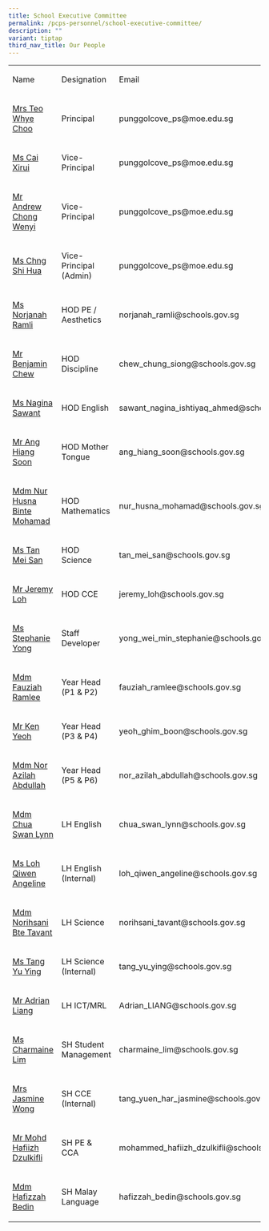 ```yaml
---
title: School Executive Committee
permalink: /pcps-personnel/school-executive-committee/
description: ""
variant: tiptap
third_nav_title: Our People
---
```

<table>
<tbody>
<tr>
<td rowspan="1" colspan="1">
<p>Name</p>
</td>
<td rowspan="1" colspan="1">
<p>Designation</p>
</td>
<td rowspan="1" colspan="1">
<p>Email</p>
</td>
</tr>
<tr>
<td rowspan="1" colspan="1">
<p><a href="punggolcove_ps@moe.edu.sg" rel="noopener noreferrer nofollow" target="_blank">Mrs Teo Whye Choo</a>
</p>
</td>
<td rowspan="1" colspan="1">
<p>Principal</p>
</td>
<td rowspan="1" colspan="1">
<p>punggolcove_ps@moe.edu.sg</p>
</td>
</tr>
<tr>
<td rowspan="1" colspan="1">
<p><a href="punggolcove_ps@moe.edu.sg" rel="noopener noreferrer nofollow" target="_blank">Ms Cai Xirui </a>
<br>
</p>
</td>
<td rowspan="1" colspan="1">
<p>Vice-Principal</p>
</td>
<td rowspan="1" colspan="1">
<p>punggolcove_ps@moe.edu.sg</p>
</td>
</tr>
<tr>
<td rowspan="1" colspan="1">
<p><a href="punggolcove_ps@moe.edu.sg" rel="noopener noreferrer nofollow" target="_blank">Mr Andrew Chong Wenyi</a>
</p>
</td>
<td rowspan="1" colspan="1">
<p>Vice-Principal</p>
</td>
<td rowspan="1" colspan="1">
<p>punggolcove_ps@moe.edu.sg</p>
</td>
</tr>
<tr>
<td rowspan="1" colspan="1">
<p><a href="" rel="noopener noreferrer nofollow" target="_blank">Ms Chng Shi Hua</a>
</p>
</td>
<td rowspan="1" colspan="1">
<p>Vice-Principal (Admin)</p>
</td>
<td rowspan="1" colspan="1">
<p>punggolcove_ps@moe.edu.sg</p>
</td>
</tr>
<tr>
<td rowspan="1" colspan="1">
<p><a href="norjanah_ramli@schools.gov.sg" rel="noopener noreferrer nofollow" target="_blank">Ms Norjanah Ramli</a>
</p>
</td>
<td rowspan="1" colspan="1">
<p>HOD PE / Aesthetics</p>
</td>
<td rowspan="1" colspan="1">
<p>norjanah_ramli@schools.gov.sg</p>
</td>
</tr>
<tr>
<td rowspan="1" colspan="1">
<p><a href="chew_chung_siong@schools.gov.sg" rel="noopener noreferrer nofollow" target="_blank">Mr Benjamin Chew</a>
</p>
</td>
<td rowspan="1" colspan="1">
<p>HOD Discipline</p>
</td>
<td rowspan="1" colspan="1">
<p>chew_chung_siong@schools.gov.sg</p>
</td>
</tr>
<tr>
<td rowspan="1" colspan="1">
<p><a href="sawant_nagina_ishtiyaq_ahmed@schools.gov.sg" rel="noopener noreferrer nofollow" target="_blank">Ms Nagina Sawant</a>
</p>
</td>
<td rowspan="1" colspan="1">
<p>HOD English</p>
</td>
<td rowspan="1" colspan="1">
<p>sawant_nagina_ishtiyaq_ahmed@schools.gov.sg</p>
</td>
</tr>
<tr>
<td rowspan="1" colspan="1">
<p><a href="ang_hiang_soon@schools.gov.sg" rel="noopener noreferrer nofollow" target="_blank">Mr Ang Hiang Soon</a>
</p>
</td>
<td rowspan="1" colspan="1">
<p>HOD Mother Tongue</p>
</td>
<td rowspan="1" colspan="1">
<p>ang_hiang_soon@schools.gov.sg
<br>
</p>
</td>
</tr>
<tr>
<td rowspan="1" colspan="1">
<p><a href="nur_husna_mohamad@schools.gov.sg" rel="noopener noreferrer nofollow" target="_blank">Mdm Nur Husna Binte Mohamad </a>
<br>
</p>
</td>
<td rowspan="1" colspan="1">
<p>HOD Mathematics
<br>
</p>
</td>
<td rowspan="1" colspan="1">
<p>nur_husna_mohamad@schools.gov.sg
<br>
</p>
</td>
</tr>
<tr>
<td rowspan="1" colspan="1">
<p><a href="tan_mei_san@schools.gov.sg" rel="noopener noreferrer nofollow" target="_blank">Ms Tan Mei San</a>
</p>
</td>
<td rowspan="1" colspan="1">
<p>HOD Science</p>
</td>
<td rowspan="1" colspan="1">
<p>tan_mei_san@schools.gov.sg</p>
</td>
</tr>
<tr>
<td rowspan="1" colspan="1">
<p><a href="jeremy_loh@schools.gov.sg" rel="noopener noreferrer nofollow" target="_blank">Mr Jeremy Loh</a>
</p>
</td>
<td rowspan="1" colspan="1">
<p>HOD CCE</p>
</td>
<td rowspan="1" colspan="1">
<p>jeremy_loh@schools.gov.sg
<br>
</p>
</td>
</tr>
<tr>
<td rowspan="1" colspan="1">
<p><a href="yong_wei_min_stephanie@schools.gov.sg" rel="noopener noreferrer nofollow" target="_blank">Ms Stephanie Yong </a>
<br>
</p>
</td>
<td rowspan="1" colspan="1">
<p>Staff Developer</p>
</td>
<td rowspan="1" colspan="1">
<p>yong_wei_min_stephanie@schools.gov.sg
<br>
</p>
</td>
</tr>
<tr>
<td rowspan="1" colspan="1">
<p><a href="fauziah_ramlee@schools.gov.sg" rel="noopener noreferrer nofollow" target="_blank">Mdm Fauziah Ramlee</a>
</p>
</td>
<td rowspan="1" colspan="1">
<p>Year Head (P1 &amp; P2)</p>
</td>
<td rowspan="1" colspan="1">
<p>fauziah_ramlee@schools.gov.sg
<br>
</p>
</td>
</tr>
<tr>
<td rowspan="1" colspan="1">
<p><a href="yeoh_ghim_boon@schools.gov.sg" rel="noopener noreferrer nofollow" target="_blank">Mr Ken Yeoh </a>
<br>
</p>
</td>
<td rowspan="1" colspan="1">
<p>Year Head (P3 &amp; P4)</p>
</td>
<td rowspan="1" colspan="1">
<p>yeoh_ghim_boon@schools.gov.sg
<br>
</p>
</td>
</tr>
<tr>
<td rowspan="1" colspan="1">
<p><a href="nor_azilah_abdullah@schools.gov.sg" rel="noopener noreferrer nofollow" target="_blank">Mdm Nor Azilah Abdullah</a> 
<br>
</p>
</td>
<td rowspan="1" colspan="1">
<p>Year Head (P5 &amp; P6)</p>
</td>
<td rowspan="1" colspan="1">
<p>nor_azilah_abdullah@schools.gov.sg</p>
</td>
</tr>
<tr>
<td rowspan="1" colspan="1">
<p><a href="chua_swan_lynn@schools.gov.sg" rel="noopener noreferrer nofollow" target="_blank">Mdm Chua Swan Lynn</a>
</p>
</td>
<td rowspan="1" colspan="1">
<p>LH English</p>
</td>
<td rowspan="1" colspan="1">
<p>chua_swan_lynn@schools.gov.sg</p>
</td>
</tr>
<tr>
<td rowspan="1" colspan="1">
<p><a href="loh_qiwen_angeline@schools.gov.sg" rel="noopener noreferrer nofollow" target="_blank">Ms Loh Qiwen Angeline</a>
</p>
</td>
<td rowspan="1" colspan="1">
<p>LH English (Internal)</p>
</td>
<td rowspan="1" colspan="1">
<p>loh_qiwen_angeline@schools.gov.sg</p>
</td>
</tr>
<tr>
<td rowspan="1" colspan="1">
<p><a href="norihsani_tavant@schools.gov.sg" rel="noopener noreferrer nofollow" target="_blank">Mdm Norihsani Bte Tavant</a>
</p>
</td>
<td rowspan="1" colspan="1">
<p>LH Science
<br>
</p>
</td>
<td rowspan="1" colspan="1">
<p>norihsani_tavant@schools.gov.sg
<br>
</p>
</td>
</tr>
<tr>
<td rowspan="1" colspan="1">
<p><a href="tang_yu_ying@schools.gov.sg" rel="noopener noreferrer nofollow" target="_blank">Ms Tang Yu Ying</a>
</p>
</td>
<td rowspan="1" colspan="1">
<p>LH Science (Internal)</p>
</td>
<td rowspan="1" colspan="1">
<p>tang_yu_ying@schools.gov.sg</p>
</td>
</tr>
<tr>
<td rowspan="1" colspan="1">
<p><a href="Adrian_LIANG@schools.gov.sg" rel="noopener noreferrer nofollow" target="_blank">Mr Adrian Liang</a>
</p>
</td>
<td rowspan="1" colspan="1">
<p>LH ICT/MRL</p>
</td>
<td rowspan="1" colspan="1">
<p>Adrian_LIANG@schools.gov.sg</p>
</td>
</tr>
<tr>
<td rowspan="1" colspan="1">
<p><a href="charmaine_lim@schools.gov.sg" rel="noopener noreferrer nofollow" target="_blank">Ms Charmaine Lim</a>
</p>
</td>
<td rowspan="1" colspan="1">
<p>SH Student Management</p>
</td>
<td rowspan="1" colspan="1">
<p>charmaine_lim@schools.gov.sg</p>
</td>
</tr>
<tr>
<td rowspan="1" colspan="1">
<p><a href="tang_yuen_har_jasmine@schools.gov.sg" rel="noopener noreferrer nofollow" target="_blank">Mrs Jasmine Wong</a>
</p>
</td>
<td rowspan="1" colspan="1">
<p>SH CCE (Internal)</p>
</td>
<td rowspan="1" colspan="1">
<p>tang_yuen_har_jasmine@schools.gov.sg</p>
</td>
</tr>
<tr>
<td rowspan="1" colspan="1">
<p><a href="mohammed_hafiizh_dzulkifli@schools.gov.sg" rel="noopener noreferrer nofollow" target="_blank">Mr Mohd Hafiizh Dzulkifli </a>
<br>
</p>
</td>
<td rowspan="1" colspan="1">
<p>SH PE &amp; CCA</p>
</td>
<td rowspan="1" colspan="1">
<p>mohammed_hafiizh_dzulkifli@schools.gov.sg</p>
</td>
</tr>
<tr>
<td rowspan="1" colspan="1">
<p><a href="hafizzah_bedin@schools.gov.sg" rel="noopener noreferrer nofollow" target="_blank">Mdm Hafizzah Bedin</a>
</p>
</td>
<td rowspan="1" colspan="1">
<p>SH Malay Language</p>
</td>
<td rowspan="1" colspan="1">
<p>hafizzah_bedin@schools.gov.sg</p>
</td>
</tr>
</tbody>
</table>
<p></p>